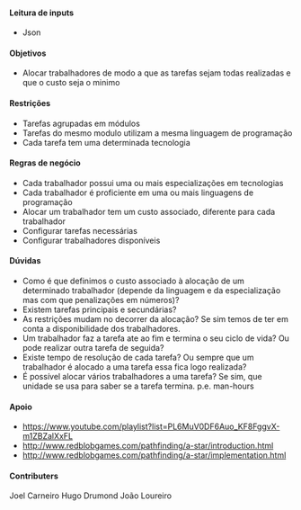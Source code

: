 #### Leitura de inputs ####
 * Json

#### Objetivos ####
 * Alocar trabalhadores de modo a que as tarefas sejam todas realizadas e que o custo seja o minimo

#### Restrições ####
 * Tarefas agrupadas em módulos
 * Tarefas do mesmo modulo utilizam a mesma linguagem de programação
 * Cada tarefa tem uma determinada tecnologia

#### Regras de negócio ####
 * Cada trabalhador possui uma ou mais especializações em tecnologias
 * Cada trabalhador é proficiente em uma ou mais linguagens de programação
 * Alocar um trabalhador tem um custo associado, diferente para cada trabalhador
 * Configurar tarefas necessárias
 * Configurar trabalhadores disponíveis

#### Dúvidas ####
 * Como é que definimos o custo associado à alocação de um determinado trabalhador (depende da linguagem e da especialização mas com que penalizações em números)?
 * Existem tarefas principais e secundárias?
 * As restrições mudam no decorrer da alocação? Se sim temos de ter em conta a disponibilidade dos trabalhadores.
 * Um trabalhador faz a tarefa ate ao fim e termina o seu ciclo de vida? Ou pode realizar outra tarefa de seguida?
 * Existe tempo de resolução de cada tarefa? Ou sempre que um trabalhador é alocado a uma tarefa essa fica logo realizada?
 * É possível alocar vários trabalhadores a uma tarefa? Se sim, que unidade se usa para saber se a tarefa termina. p.e. man-hours

#### Apoio ####
 * https://www.youtube.com/playlist?list=PL6MuV0DF6Auo_KF8FggvX-m1ZBZalXxFL
 * http://www.redblobgames.com/pathfinding/a-star/introduction.html
 * http://www.redblobgames.com/pathfinding/a-star/implementation.html

#### Contributers ####
Joel Carneiro
Hugo Drumond
João Loureiro